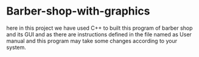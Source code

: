 # Barber-shop-with-graphics

here in this project we have used C++ to built this program of barber shop and its GUI and as there are instructions defined in the file named as User manual and this program may take some changes according to your system.
